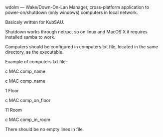 wdolm — Wake/Down-On-Lan Manager, cross-platform application to power-on/shutdown (only windows) computers in local network.

Basicaly written for KubSAU.

Shutdown works through netrpc, so on linux and MacOS X it requires installed samba to work.

Computers should be configured in computers.txt file, located in the same directory, as the executable.

Example of computers.txt file:

c MAC comp_name

c MAC comp_name

1 Floor

c MAC comp_on_floor

11 Room

c MAC comp_in_room

There should be no empty lines in file.
